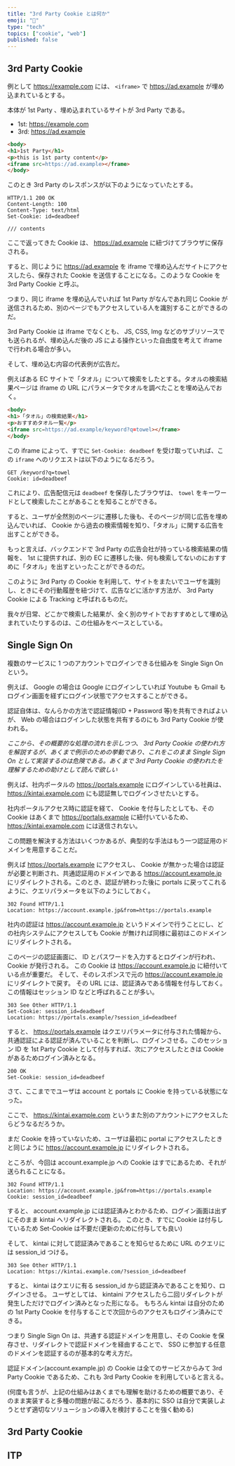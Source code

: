 ```yaml
---
title: "3rd Party Cookie とは何か"
emoji: "📝"
type: "tech"
topics: ["cookie", "web"]
published: false
---
```


## 3rd Party Cookie

例として  https://example.com には、 `<iframe>` で https://ad.example が埋め込まれているとする。

本体が 1st Party 、埋め込まれているサイトが 3rd Party である。

- 1st: https://example.com
- 3rd: https://ad.example


```html
<body>
<h1>1st Party</h1>
<p>this is 1st party content</p>
<iframe src=https://ad.example></frame>
</body>
```

このとき 3rd Party のレスポンスが以下のようになっていたとする。


```http
HTTP/1.1 200 OK
Content-Length: 100
Content-Type: text/html
Set-Cookie: id=deadbeef

/// contents
```

ここで返ってきた Cookie は、 https://ad.example に紐づけてブラウザに保存される。

すると、同じように https://ad.example を iframe で埋め込んだサイトにアクセスしたら、保存された Cookie を送信することになる。このような Cookie を 3rd Party Cookie と呼ぶ。

つまり、同じ iframe を埋め込んでいれば 1st Party がなんであれ同じ Cookie が送信されるため、別のページでもアクセスしている人を識別することができるのだ。



3rd Party Cookie は iframe でなくとも、 JS, CSS, Img などのサブリソースでも送られるが、埋め込んだ後の JS による操作といった自由度を考えて iframe で行われる場合が多い。

そして、埋め込む内容の代表例が広告だ。

例えばある EC サイトで「タオル」について検索をしたとする。タオルの検索結果ページは iframe の URL にパラメータでタオルを調べたことを埋め込んでおく。



```html
<body>
<h1>「タオル」の検索結果</h1>
<p>おすすめタオル一覧</p>
<iframe src=https://ad.example/keyword?q=towel></frame>
</body>
```

この iframe によって、すでに `Set-Cookie: deadbeef` を受け取っていれば、この `iframe` へのリクエストは以下のようになるだろう。


```http
GET /keyword?q=towel
Cookie: id=deadbeef

```

これにより、広告配信元は `deadbeef` を保存したブラウザは、 `towel` をキーワードとして検索したことがあることを知ることができる。

すると、ユーザが全然別のページに遷移した後も、そのページが同じ広告を埋め込んでいれば、 Cookie から過去の検索情報を知り、「タオル」に関する広告を出すことができる。

もっと言えば、バックエンドで 3rd Party の広告会社が持っている検索結果の情報を、 1st に提供すれば、別の EC に遷移した後、何も検索してないのにおすすめに「タオル」を出すといったことができるのだ。

このように 3rd Party の Cookie を利用して、サイトをまたいでユーザを識別し、ときにその行動履歴を紐づけて、広告などに活かす方法が、 3rd Party Cookie による Tracking と呼ばれるものだ。

我々が日常、どこかで検索した結果が、全く別のサイトでおすすめとして埋め込まれていたりするのは、この仕組みをベースとしている。


## Single Sign On

複数のサービスに 1 つのアカウントでログインできる仕組みを Single Sign On という。

例えば、 Google の場合は Google にログインしていれば Youtube も Gmail もログイン画面を経ずにログイン状態でアクセスすることができる。

認証自体は、なんらかの方法で認証情報(ID + Password 等)を共有できればよいが、 Web の場合はログインした状態を共有するのにも 3rd Party Cookie が使われる。

*ここから、その概要的な処理の流れを示しつつ、 3rd Party Cookie の使われ方を解説するが、あくまで例示のための挙動であり、これをこのまま Single Sign On として実装するのは危険である。あくまで 3rd Party Cookie の使われたを理解するための助けとして読んで欲しい*



例えば、社内ポータルの https://portals.example にログインしている社員は、 https://kintai.example.com にも認証無しでログインさせたいとする。

社内ポータルアクセス時に認証を経て、 Cookie を付与したとしても、その Cookie はあくまで https://portals.example に紐付いているため、 https://kintai.example.com には送信されない。

この問題を解決する方法はいくつかあるが、典型的な手法はもう一つ認証用のドメインを用意することだ。

例えば https://portals.example にアクセスし、 Cookie が無かった場合は認証が必要と判断され、共通認証用のドメインである https://account.example.jp にリダイレクトされる。このとき、認証が終わった後に portals に戻ってこれるように、クエリパラメータを以下のようにしておく。

```http
302 Found HTTP/1.1
Location: https://account.example.jp&from=https://portals.example
```

社内の認証は https://account.example.jp というドメインで行うことにし、どの社内システムにアクセスしても Cookie が無ければ同様に最初はこのドメインにリダイレクトされる。


このページの認証画面に、 ID とパスワードを入力するとログインが行われ、 Cookie が発行される。
この Cookie は https://account.example.jp に紐付いている点が重要だ。
そして、そのレスポンスで元の https://account.example.jp にリダイレクトで戻す。
その URL には、認証済みである情報を付与しておく。この情報はセッション ID などと呼ばれることが多い。

```
303 See Other HTTP/1.1
Set-Cookie: session_id=deadbeef
Location: https://portals.example/?session_id=deadbeef

```

すると、 https://portals.example はクエリパラメータに付与された情報から、共通認証による認証が済んでいることを判断し、ログインさせる。このセッション ID を 1st Party Cookie として付与すれば、次にアクセスしたときは Cookie があるためログイン済みとなる。


```
200 OK
Set-Cookie: session_id=deadbeef

```

さて、ここまででユーザは account と portals に Cookie を持っている状態になった。

ここで、 https://kintai.example.com というまた別のアカウントにアクセスしたらどうなるだろうか。

まだ Cookie を持っていないため、ユーザは最初に portal にアクセスしたときと同じように https://account.example.jp にリダイレクトされる。

ところが、今回は account.example.jp への Cookie はすでにあるため、それが送られることになる。

```
302 Found HTTP/1.1
Location: https://account.example.jp&from=https://portals.example
Cookie: session_id=deadbeef

```

すると、 account.example.jp には認証済みとわかるため、ログイン画面は出ずにそのまま kintai へリダイレクトされる。
このとき、すでに Cookie は付与しているため Set-Cookie は不要だ(更新のために付与しても良い)

そして、 kintai に対して認証済みであることを知らせるために URL のクエリには session_id つける。

```
303 See Other HTTP/1.1
Location: https://kintai.example.com/?session_id=deadbeef

```

すると、 kintai はクエリに有る session_id から認証済みであることを知り、ログインさせる。
ユーザとしては、 kintaini アクセスしたら二回リダイレクトが発生しただけでログイン済みとなった形になる。
もちろん kintai は自分のための 1st Party Cookie を付与することで次回からのアクセスもログイン済みにできる。

つまり Single Sign On は、共通する認証ドメインを用意し、その Cookie を保存させ、リダイレクトで認証ドメインを経由することで、 SSO に参加する任意のドメインを認証するのが基本的な考え方だ。

認証ドメイン(account.example.jp) の Cookie は全てのサービスからみて 3rd Party Cookie であるため、これも 3rd Party Cookie を利用していると言える。


(何度も言うが、上記の仕組みはあくまでも理解を助けるための概要であり、そのまま実装すると多種の問題が起こるだろう、基本的に SSO は自分で実装しようとせず適切なソリューションの導入を検討することを強く勧める)







## 3rd Party Cookie


## ITP

























